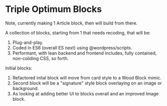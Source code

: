# Triple Optimum Blocks
Note, currently making 1 Article block, then will build from there.

A collection of blocks, starting from 1 that needs recoding, that will be:
1. Plug-and-play.
2. Coded in ES6 (overall ES next) using @wordpress/scripts.
3. Performant, with lean backend and frontend includes, fully contained, non-coliding CSS, so forth.

Initial blocks:
1. Refactored inital block will move from card style to a Wood Block mimic.
2. Second block will be a "signature" style block overlaying on an image or background.
3. As looking at adding better UI to blocks overall and an improved Image block.
